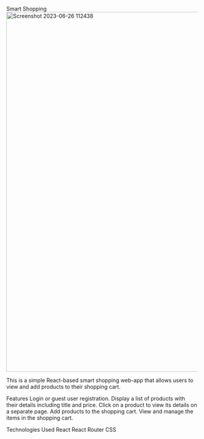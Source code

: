 
Smart Shopping
<img width="948" alt="Screenshot 2023-06-26 112438" src="https://github.com/sunny-135/Smart-Shopping/assets/137754688/17c86954-c17b-4179-9b2b-923647ab7f1b">

This is a simple React-based smart shopping web-app that allows users to view and add products to their shopping cart.

Features
Login or guest user registration.
Display a list of products with their details including title and price.
Click on a product to view its details on a separate page.
Add products to the shopping cart.
View and manage the items in the shopping cart.

Technologies Used
React
React Router
CSS



